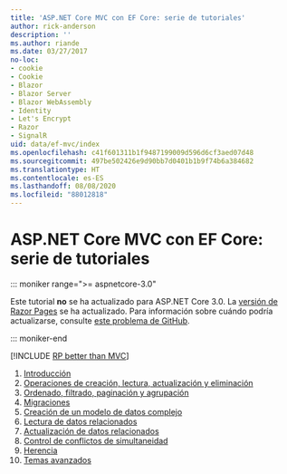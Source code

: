 ```yaml
---
title: 'ASP.NET Core MVC con EF Core: serie de tutoriales'
author: rick-anderson
description: ''
ms.author: riande
ms.date: 03/27/2017
no-loc:
- cookie
- Cookie
- Blazor
- Blazor Server
- Blazor WebAssembly
- Identity
- Let's Encrypt
- Razor
- SignalR
uid: data/ef-mvc/index
ms.openlocfilehash: c41f601311b1f9487199009d596d6cf3aed07d48
ms.sourcegitcommit: 497be502426e9d90bb7d0401b1b9f74b6a384682
ms.translationtype: HT
ms.contentlocale: es-ES
ms.lasthandoff: 08/08/2020
ms.locfileid: "88012818"
---
```

# <a name="aspnet-core-mvc-with-ef-core---tutorial-series"></a>ASP.NET Core MVC con EF Core: serie de tutoriales

::: moniker range=">= aspnetcore-3.0"

Este tutorial **no** se ha actualizado para ASP.NET Core 3.0. La [versión de Razor Pages](xref:data/ef-rp/intro) se ha actualizado. Para información sobre cuándo podría actualizarse, consulte [este problema de GitHub](https://github.com/dotnet/AspNetCore.Docs/issues/13920).

::: moniker-end

[!INCLUDE [RP better than MVC](../../includes/RP-EF/rp-over-mvc.md)]

1. [Introducción](xref:data/ef-mvc/intro)
1. [Operaciones de creación, lectura, actualización y eliminación](xref:data/ef-mvc/crud)
1. [Ordenado, filtrado, paginación y agrupación](xref:data/ef-mvc/sort-filter-page)
1. [Migraciones](xref:data/ef-mvc/migrations)
1. [Creación de un modelo de datos complejo](xref:data/ef-mvc/complex-data-model)
1. [Lectura de datos relacionados](xref:data/ef-mvc/read-related-data)
1. [Actualización de datos relacionados](xref:data/ef-mvc/update-related-data)
1. [Control de conflictos de simultaneidad](xref:data/ef-mvc/concurrency)
1. [Herencia](xref:data/ef-mvc/inheritance)
1. [Temas avanzados](xref:data/ef-mvc/advanced)
